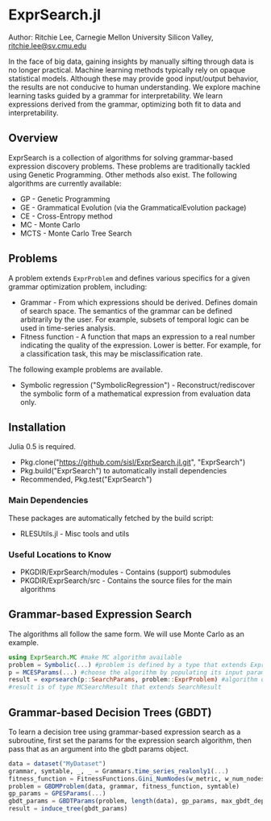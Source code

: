 # ExprSearch.jl

Author: Ritchie Lee, Carnegie Mellon University Silicon Valley, ritchie.lee@sv.cmu.edu

In the face of big data, gaining insights by manually sifting through data is no longer practical.  Machine learning methods typically rely on opaque statistical models.  Although these may provide good input/output behavior, the results are not conducive to human understanding.  We explore machine learning tasks guided by a grammar for interpretability.  We learn expressions derived from the grammar, optimizing both fit to data and interpretability. 

## Overview

ExprSearch is a collection of algorithms for solving grammar-based expression discovery problems.  These problems are traditionally tackled using Genetic Programming.  Other methods also exist.  The following algorithms are currently available:

* GP - Genetic Programming 
* GE - Grammatical Evolution (via the GrammaticalEvolution package)
* CE - Cross-Entropy method
* MC - Monte Carlo
* MCTS - Monte Carlo Tree Search

## Problems

A problem extends ``ExprProblem`` and defines various specifics for a given grammar optimization problem, including:

* Grammar - From which expressions should be derived. Defines domain of search space.  The semantics of the grammar can be defined arbitrarily by the user.  For example, subsets of temporal logic can be used in time-series analysis.
* Fitness function - A function that maps an expression to a real number indicating the quality of the expression.  Lower is better.  For example, for a classification task, this may be misclassification rate.

The following example problems are available. 

* Symbolic regression ("SymbolicRegression") - Reconstruct/rediscover the symbolic form of a mathematical expression from evaluation data only.

## Installation

Julia 0.5 is required.

* Pkg.clone("https://github.com/sisl/ExprSearch.jl.git", "ExprSearch")
* Pkg.build("ExprSearch") to automatically install dependencies
* Recommended, Pkg.test("ExprSearch")

### Main Dependencies

These packages are automatically fetched by the build script:

* RLESUtils.jl - Misc tools and utils

### Useful Locations to Know

* PKGDIR/ExprSearch/modules - Contains (support) submodules
* PKGDIR/ExprSearch/src - Contains the source files for the main algorithms

## Grammar-based Expression Search 

The algorithms all follow the same form.  We will use Monte Carlo as an example.

```julia
using ExprSearch.MC #make MC algorithm available
problem = Symbolic(...) #problem is defined by a type that extends ExprProblem
p = MCESParams(...) #choose the algorithm by populating its input params object that extends SearchParams
result = exprsearch(p::SearchParams, problem::ExprProblem) #algorithm dispatched on p::SearchParams
#result is of type MCSearchResult that extends SearchResult
```

## Grammar-based Decision Trees (GBDT)

To learn a decision tree using grammar-based expression search as a subroutine, first set the params for the expression search algorithm, then pass that as an argument into the gbdt params object.

```julia
data = dataset("MyDataset")
grammar, symtable, _, _ = Grammars.time_series_realonly1(...)
fitness_function = FitnessFunctions.Gini_NumNodes(w_metric, w_num_nodes)
problem = GBDMProblem(data, grammar, fitness_function, symtable)
gp_params = GPESParams(...)
gbdt_params = GBDTParams(problem, length(data), gp_params, max_gbdt_depth, ...) 
result = induce_tree(gbdt_params)
```
